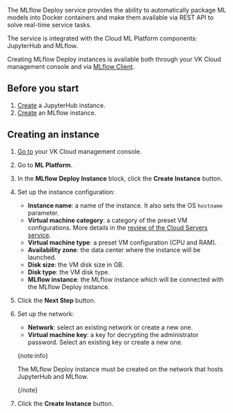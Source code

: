 The MLflow Deploy service provides the ability to automatically package ML models into Docker containers and make them available via REST API to solve real-time service tasks.

The service is integrated with the Cloud ML Platform components: JupyterHub and MLflow.

Creating MLflow Deploy instances is available both through your VK Cloud management console and via [MLflow Client](../../instructions/manage-mlflow-client).

## Before you start

1. [Create](../../../jupyterhub/instructions/create) a JupyterHub instance.
2. [Create](../../../mlflow/instructions/create) an MLflow instance.

## Creating an instance

1. [Go to](https://msk.cloud.vk.com/app/en) your VK Cloud management console.
2. Go to **ML Platform**.
3. In the **MLflow Deploy Instance** block, click the **Create Instance** button.
4. Set up the instance configuration:

   - **Instance name**: a name of the instance. It also sets the OS `hostname` parameter.
   - **Virtual machine category**: a category of the preset VM configurations. More details in the [review of the Cloud Servers service](/en/computing/iaas/concepts/about#flavors).
   - **Virtual machine type**: a preset VM configuration (CPU and RAM).
   - **Availability zone**: the data center where the instance will be launched.
   - **Disk size**: the VM disk size in GB.
   - **Disk type**: the VM disk type.
   - **MLflow instance**: the MLflow instance which will be connected with the MLflow Deploy instance.

5. Click the **Next Step** button.
6. Set up the network:

   - **Network**: select an existing network or create a new one.
   - **Virtual machine key**: a key for decrypting the administrator password. Select an existing key or create a new one.

    {note:info}

    The MLflow Deploy instance must be created on the network that hosts JupyterHub and MLflow.

    {/note}

7. Click the **Create Instance** button.
